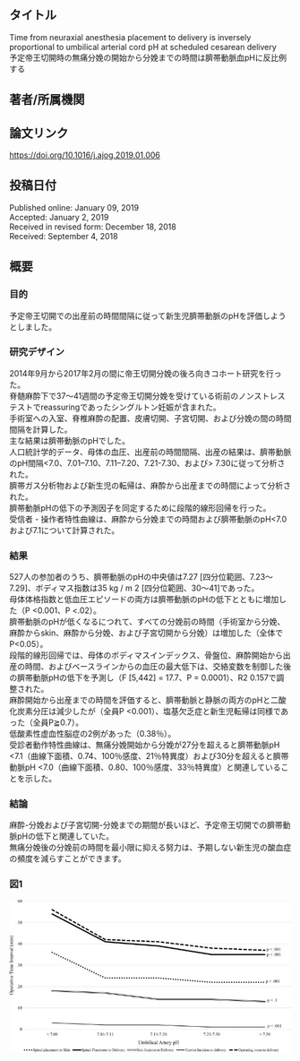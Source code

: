 ## タイトル
Time from neuraxial anesthesia placement to delivery is inversely proportional to umbilical arterial cord pH at scheduled cesarean delivery  
予定帝王切開時の無痛分娩の開始から分娩までの時間は臍帯動脈血pHに反比例する

## 著者/所属機関

## 論文リンク
https://doi.org/10.1016/j.ajog.2019.01.006

## 投稿日付
Published online: January 09, 2019  
Accepted: January 2, 2019  
Received in revised form: December 18, 2018  
Received: September 4, 2018

## 概要
### 目的
予定帝王切開での出産前の時間間隔に従って新生児臍帯動脈のpHを評価しようとしました。

### 研究デザイン
2014年9月から2017年2月の間に帝王切開分娩の後ろ向きコホート研究を行った。  
脊髄麻酔下で37〜41週間の予定帝王切開分娩を受けている術前のノンストレステストでreassuringであったシングルトン妊娠が含まれた。  
手術室への入室、脊椎麻酔の配置、皮膚切開、子宮切開、および分娩の間の時間間隔を計算した。  
主な結果は臍帯動脈のpHでした。  
人口統計学的データ、母体の血圧、出産前の時間間隔、出産の結果は、臍帯動脈のpH間隔<7.0、7.01–7.10、7.11–7.20、7.21-7.30、および> 7.30に従って分析された。  
臍帯ガス分析物および新生児の転帰は、麻酔から出産までの時間によって分析された。  
臍帯動脈pHの低下の予測因子を同定するために段階的線形回帰を行った。  
受信者 - 操作者特性曲線は、麻酔から分娩までの時間および臍帯動脈のpH<7.0および7.1について計算された。

### 結果
527人の参加者のうち、臍帯動脈のpHの中央値は7.27 [四分位範囲、7.23〜7.29]、ボディマス指数は35 kg / m 2 [四分位範囲、30〜41]であった。  
母体体格指数と低血圧エピソードの両方は臍帯動脈のpHの低下とともに増加した（P <0.001、P <.02）。  
臍帯動脈のpHが低くなるにつれて、すべての分娩前の時間（手術室から分娩、麻酔からskin、麻酔から分娩、および子宮切開から分娩）は増加した（全体でP<0.05）。  
段階的線形回帰では、母体のボディマスインデックス、骨盤位、麻酔開始から出産の時間、およびベースラインからの血圧の最大低下は、交絡変数を制御した後の臍帯動脈pHの低下を予測し（F [5,442] = 17.7、P = 0.0001）、R2 0.157で調整された。  
麻酔開始から出産までの時間を評価すると、臍帯動脈と静脈の両方のpHと二酸化炭素分圧は減少したが（全員P <0.001）、塩基欠乏症と新生児転帰は同様であった（全員P≧0.7）。  
低酸素性虚血性脳症の2例があった（0.38％）。  
受診者動作特性曲線は、無痛分娩開始から分娩が27分を超えると臍帯動脈pH <7.1（曲線下面積、0.74、100％感度、21％特異度）および30分を超えると臍帯動脈pH <7.0（曲線下面積、0.80、100％感度、33％特異度）と関連していることを示した。

### 結論
麻酔-分娩および子宮切開-分娩までの期間が長いほど、予定帝王切開での臍帯動脈pHの低下と関連していた。  
無痛分娩後の分娩前の時間を最小限に抑える努力は、予期しない新生児の酸血症の頻度を減らすことができます。

### 図1
![Figure.1](Time_fig1.jpg)

